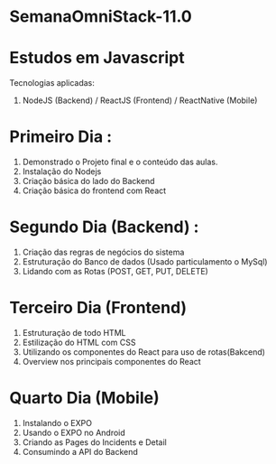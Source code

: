 # SemanaOmniStack-11.0

# Estudos em Javascript

 Tecnologias aplicadas:
 1. NodeJS (Backend) / ReactJS (Frontend) / ReactNative (Mobile)

 # Primeiro Dia :

 1. Demonstrado o Projeto final e o conteúdo das aulas.
 2. Instalação do Nodejs
 3. Criação básica do lado do Backend
 4. Criação básica do frontend com React

# Segundo Dia (Backend) :

1. Criação das regras de negócios do sistema
2. Estruturação do Banco de dados (Usado particulamento o MySql)
3. Lidando com as Rotas (POST, GET, PUT, DELETE)

# Terceiro Dia (Frontend)

1. Estruturação de todo HTML
2. Estilização do HTML com CSS
3. Utilizando os componentes do React para uso de rotas(Bakcend)
4. Overview nos principais componentes do React

# Quarto Dia (Mobile)

1. Instalando o EXPO
2. Usando o EXPO no Android
3. Criando as Pages do Incidents e Detail
4. Consumindo a API do Backend
